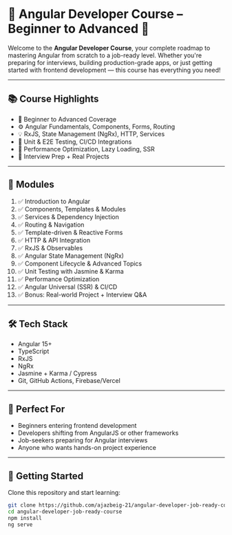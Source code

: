 # 🌟 Angular Developer Course – Beginner to Advanced 🚀

Welcome to the **Angular Developer Course**, your complete roadmap to mastering Angular from scratch to a job-ready level. Whether you're preparing for interviews, building production-grade apps, or just getting started with frontend development — this course has everything you need!

---

## 📚 Course Highlights

- 🔰 Beginner to Advanced Coverage
- ⚙️ Angular Fundamentals, Components, Forms, Routing
- 💡 RxJS, State Management (NgRx), HTTP, Services
- 🧪 Unit & E2E Testing, CI/CD Integrations
- 🚀 Performance Optimization, Lazy Loading, SSR
- 💼 Interview Prep + Real Projects

---

## 📁 Modules

1. ✅ Introduction to Angular  
2. ✅ Components, Templates & Modules  
3. ✅ Services & Dependency Injection  
4. ✅ Routing & Navigation  
5. ✅ Template-driven & Reactive Forms  
6. ✅ HTTP & API Integration  
7. ✅ RxJS & Observables  
8. ✅ Angular State Management (NgRx)  
9. ✅ Component Lifecycle & Advanced Topics  
10. ✅ Unit Testing with Jasmine & Karma  
11. ✅ Performance Optimization  
12. ✅ Angular Universal (SSR) & CI/CD  
13. ✅ Bonus: Real-world Project + Interview Q&A  

---

## 🛠️ Tech Stack

- Angular 15+
- TypeScript
- RxJS
- NgRx
- Jasmine + Karma / Cypress
- Git, GitHub Actions, Firebase/Vercel

---

## 📌 Perfect For

- Beginners entering frontend development
- Developers shifting from AngularJS or other frameworks
- Job-seekers preparing for Angular interviews
- Anyone who wants hands-on project experience

---

## 📎 Getting Started

Clone this repository and start learning:

```bash
git clone https://github.com/ajazbeig-21/angular-developer-job-ready-course.git
cd angular-developer-job-ready-course
npm install
ng serve
